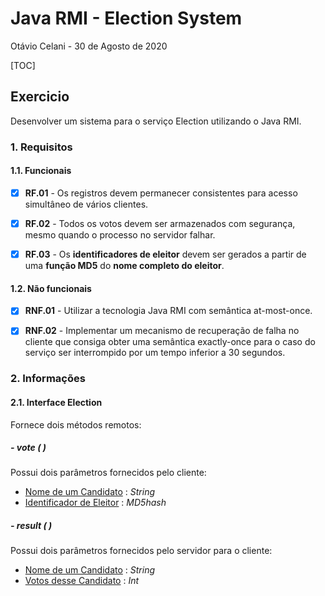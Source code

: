 # Java RMI - Election System
Otávio Celani - 30 de Agosto de 2020

[TOC]


## Exercicio
Desenvolver um sistema para o serviço Election utilizando o Java RMI.


### 1. Requisitos

#### 1.1. Funcionais
- [X] **RF.01** - Os registros devem permanecer consistentes para acesso simultâneo de vários clientes.
- [X] **RF.02** - Todos os votos devem ser armazenados com segurança, mesmo quando o processo no servidor falhar.
- [X] **RF.03** - Os **identificadores de eleitor** devem ser gerados a partir de uma **função MD5** do **nome completo do eleitor**.


#### 1.2. Não funcionais
- [X] **RNF.01** - Utilizar a tecnologia Java RMI com semântica at-most-once.
- [X] **RNF.02** - Implementar um mecanismo de recuperação de falha no cliente que consiga obter uma semântica exactly-once para o caso do serviço ser interrompido por um tempo inferior a 30 segundos.


### 2. Informações

#### 2.1. Interface Election
Fornece dois métodos remotos:


##### - vote ( )
Possui dois parâmetros fornecidos pelo cliente:
-  <u>Nome de um Candidato</u> : *String*
- <u>Identificador de Eleitor</u> : *MD5hash*


##### - result ( )
Possui dois parâmetros fornecidos pelo servidor para o cliente:
- <u>Nome de um Candidato</u> : *String*
- <u>Votos desse Candidato</u> : *Int*


